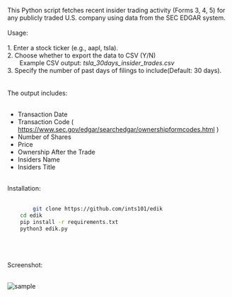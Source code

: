 This Python script fetches recent insider trading activity (Forms 3, 4, 5) for any publicly traded U.S. company using data from the SEC EDGAR system.<br>
<br>
Usage:<br>
<br>
	1. Enter a stock ticker (e.g., aapl, tsla).<br>
	2.  Choose whether to export the data to CSV (Y/N)<br>
	&nbsp;&nbsp;&nbsp;&nbsp;&nbsp;&nbsp; Example CSV output: *tsla_30days_insider_trades.csv*<br>
	3. Specify the number of past days of filings to include(Default: 30 days).<br>
<br>
<br>
The output includes:<br>
<br>
   - Transaction Date<br>
   - Transaction Code ( https://www.sec.gov/edgar/searchedgar/ownershipformcodes.html )<br>
   - Number of Shares<br>
   - Price<br>
   - Ownership After the Trade<br>
   - Insiders Name<br>
   - Insiders Title<br>
<br>
Installation:<br>
<br>

```bash
        git clone https://github.com/ints101/edik
	cd edik
	pip install -r requirements.txt
	python3 edik.py
```

<br>
<br>
<br>
Screenshot: <br>

<br>

![sample](https://github.com/user-attachments/assets/d4b5afd2-4eeb-4123-a817-efb1a7605271)



